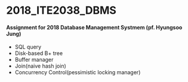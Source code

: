 # 2018_ITE2038_DBMS
#### Assignment for 2018 Database Management Systmem (pf. Hyungsoo Jung)

* SQL query
* Disk-based B+ tree
* Buffer manager
* Join(naive hash join)
* Concurrency Control(pessimistic locking manager)
